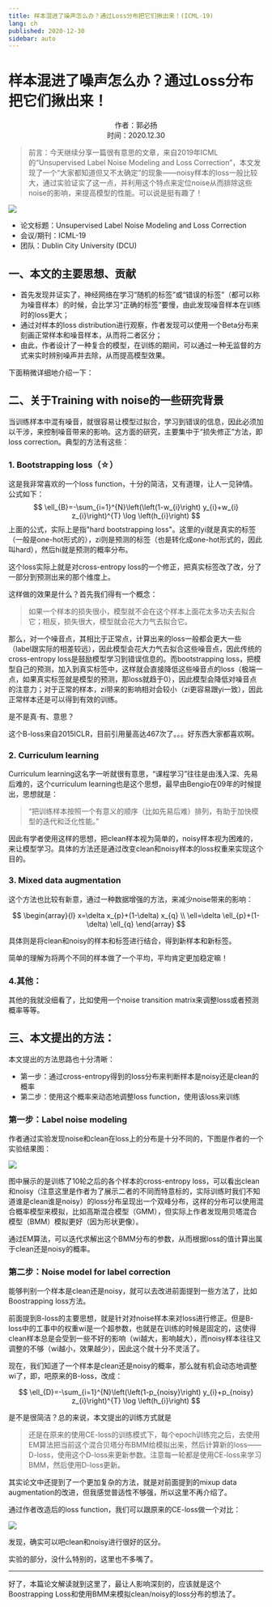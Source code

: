 ```yaml
---
title: 样本混进了噪声怎么办？通过Loss分布把它们揪出来！(ICML-19)
lang: ch
published: 2020-12-30
sidebar: auto
---
```



# 样本混进了噪声怎么办？通过Loss分布把它们揪出来！

<center>作者：郭必扬</center>
<center>时间：2020.12.30</center>

>前言：今天继续分享一篇很有意思的文章，来自2019年ICML的“Unsupervised Label Noise Modeling and Loss Correction”，本文发现了一个“大家都知道但又不太确定”的现象——noisy样本的loss一般比较大，通过实验证实了这一点，并利用这个特点来定位noise从而排除这些noise的影响，来提高模型的性能。可以说是挺有趣了！



![](https://cdn.jsdelivr.net/gh/beyondguo/mdnice_pictures/2021-6-24/1624541013735-image.png)


- 论文标题：Unsupervised Label Noise Modeling and Loss Correction
- 会议/期刊：ICML-19
- 团队：Dublin City University (DCU)

## 一、本文的主要思想、贡献

- 首先发现并证实了，神经网络在学习“随机的标签”或“错误的标签”（都可以称为噪音样本）的时候，会比学习“正确的标签”要慢，由此发现噪音样本在训练时的loss更大；
- 通过对样本的loss distribution进行观察，作者发现可以使用一个Beta分布来刻画正常样本和噪音样本，从而将二者区分；
- 由此，作者设计了一种复合的模型，在训练的期间，可以通过一种无监督的方式来实时辨别噪声并去除，从而提高模型效果。

下面稍微详细地介绍一下：

## 二、关于Training with noise的一些研究背景

当训练样本中混有噪音，就很容易让模型过拟合，学习到错误的信息，因此必须加以干涉，来控制噪音带来的影响。这方面的研究，主要集中于“损失修正”方法，即loss correction。典型的方法有这些：

### 1. Bootstrapping loss（☆）
这是我非常喜欢的一个loss function，十分的简洁，又有道理，让人一见钟情。公式如下：
$$
\ell_{B}=-\sum_{i=1}^{N}\left(\left(1-w_{i}\right) y_{i}+w_{i} z_{i}\right)^{T} \log \left(h_{i}\right)
$$
上面的公式，实际上是指"hard bootstrapping loss"。这里的yi就是真实的标签（一般是one-hot形式的），zi则是预测的标签（也是转化成one-hot形式的，因此叫hard），然后hi就是预测的概率分布。

这个loss实际上就是对cross-entropy loss的一个修正，把真实标签改了改，分了一部分到预测出来的那个维度上。

这样做的效果是什么？首先我们得有一个概念：
>如果一个样本的损失很小，模型就不会在这个样本上面花太多功夫去拟合它；相反，损失很大，模型就会花大力气去拟合它。

那么，对一个噪音点，其相比于正常点，计算出来的loss一般都会更大一些（label跟实际的相差较远），因此模型会花大力气去拟合这些噪音点，因此传统的cross-entropy loss是鼓励模型学习到错误信息的。而bootstrapping loss，把模型自己的预测，加入到真实标签中，这样就会直接降低这些噪音点的loss（极端一点，如果真实标签就是模型的预测，那loss就趋于0），因此模型会降低对噪音点的注意力；对于正常的样本，zi带来的影响相对会较小（zi更容易跟yi一致），因此正常样本还是可以得到有效的训练。

是不是真·有、意思？

这个B-loss来自2015ICLR，目前引用量高达467次了。。。好东西大家都喜欢啊。

### 2. Curriculum learning
Curriculum learning这名字一听就很有意思，“课程学习”往往是由浅入深、先易后难的，这个curriculum learning也是这个思想，最早由Bengio在09年的时候提出，思想就是：
>“把训练样本按照一个有意义的顺序（比如先易后难）排列，有助于加快模型的迭代和泛化性能。”

因此有学者使用这样的思想，把clean样本视为简单的，noisy样本视为困难的，来让模型学习。具体的方法还是通过改变clean和noisy样本的loss权重来实现这个目的。


### 3. Mixed data augmentation
这个方法也比较有新意，通过一种数据增强的方法，来减少noise带来的影响：

$$
\begin{array}{l}
x=\delta x_{p}+(1-\delta) x_{q} \\
\ell=\delta \ell_{p}+(1-\delta) \ell_{q}
\end{array}
$$

具体则是将clean和noisy的样本和标签进行结合，得到新样本和新标签。

简单的理解为将两个不同的样本做了一个平均，平均肯定更加稳定嘛！


### 4.其他：
其他的我就没细看了，比如使用一个noise transition matrix来调整loss或者预测概率等等。

## 三、本文提出的方法：

本文提出的方法思路也十分清晰：
- 第一步：通过cross-entropy得到的loss分布来判断样本是noisy还是clean的概率
- 第二步：使用这个概率来动态地调整loss function，使用该loss来训练

### 第一步：Label noise modeling
作者通过实验发现noise和clean在loss上的分布是十分不同的，下图是作者的一个实验结果图：


![](https://cdn.jsdelivr.net/gh/beyondguo/mdnice_pictures/2021-6-24/1624541026515-image.png)


图中展示的是训练了10轮之后的各个样本的cross-entropy loss，可以看出clean和noisy（注意这里是作者为了展示二者的不同而特意标的，实际训练时我们不知道谁是clean谁是noisy）的loss分布呈现出一个双峰分布，这样的分布可以使用混合概率模型来模拟，比如高斯混合模型（GMM），但实际上作者发现用贝塔混合模型（BMM）模拟更好（因为形状更像）。

通过EM算法，可以迭代求解出这个BMM分布的参数，从而根据loss的值计算出属于clean还是noisy的概率。

### 第二步：Noise model for label correction
能够判别一个样本是clean还是noisy，就可以去改进前面提到一些方法了，比如Boostrapping loss方法。

前面提到B-loss的主要思想，就是针对对noise样本来对loss进行修正。但是B-loss中的工事中的权重wi是一个超参数，也就是在训练的时候是固定的，这使得clean样本总是会受到一些不好的影响（wi越大，影响越大），而noisy样本往往又调整的不够（wi越小，效果越少），因此这个就十分不灵活了。

现在，我们知道了一个样本是clean还是noisy的概率，那么就有机会动态地调整wi了，即，吧原来的B-loss，改成：

$$
\ell_{D}=-\sum_{i=1}^{N}\left(\left(1-p_{noisy}\right) y_{i}+p_{noisy} z_{i}\right)^{T} \log \left(h_{i}\right)
$$


是不是很简洁？总的来说，本文提出的训练方式就是
>还是在原来的使用CE-loss的训练模式下，每个epoch训练完之后，去使用EM算法把当前这个混合贝塔分布BMM给模拟出来，然后计算新的loss——D-loss，使用这个D-loss来更新参数。注意每一轮都是使用CE-loss来学习BMM，然后使用D-loss更新。

其实论文中还提到了一个更加复杂的方法，就是对前面提到的mixup data augmentation的改进，但我感觉普适性不够强，所以这里不再介绍了。

通过作者改造后的loss function，我们可以跟原来的CE-loss做一个对比：


![](https://cdn.jsdelivr.net/gh/beyondguo/mdnice_pictures/2021-6-24/1624541038260-image.png)


发现，确实可以吧clean和noisy进行很好的区分。

实验的部分，没什么特别的，这里也不多嘴了。

---

好了，本篇论文解读就到这里了，最让人影响深刻的，应该就是这个Boostrapping Loss和使用BMM来模拟clean/noisy的loss分布的想法了。







